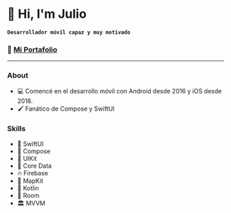# 👋 Hi, I'm Julio

**`Desarrollador móvil capaz y muy motivado`**

### 💼 **[Mi Portafolio](https://github.com/femertux/mobile-portfolio)**

---

### About
- 💻 Comencé en el desarrollo móvil con Android desde 2016 y iOS desde 2018.
- 🖌️ Fanático de Compose y SwiftUI



 ### Skills
- 🎨 SwiftUI
- 🎨 Compose
- 📐 UIKit
- 💽 Core Data
- 🔥 Firebase
- 📍 MapKit
- 🤖 Kotlin
- 💾 Room
- 🏛️ MVVM
